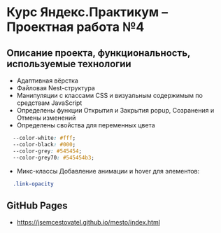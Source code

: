 # Курс Яндекс.Практикум – Проектная работа №4

## Описание проекта, функциональность, используемые технологии

* Адаптивная вёрстка
* Файловая Nest-структура
* Манипуляции с классами CSS и визуальным содержимым по средствам JavaScript
* Определены функции Открытия и Закрытия popup, Созранения и Отмены изменений
* Определены свойства для переменных цвета
```css
  --color-white: #fff;
  --color-black: #000;
  --color-grey: #545454;
  --color-grey70: #545454b3;
```
* Микс-классы
Добавление анимации и hover для элементов:
```css
  .link-opacity
```

## GitHub Pages
* https://jsemcestovatel.github.io/mesto/index.html
